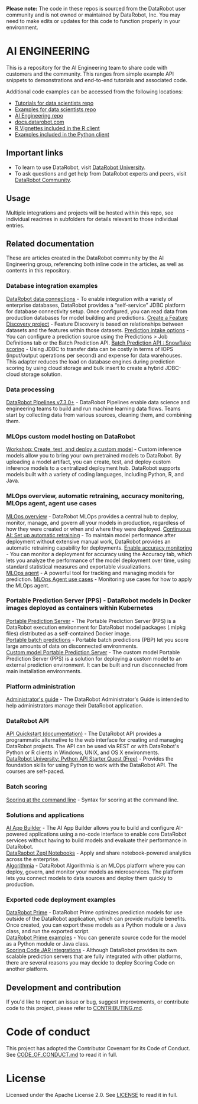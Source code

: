 **Please note:** The code in these repos is sourced from the DataRobot user community and is not owned or maintained by DataRobot, Inc. You may need to make edits or updates for this code to function properly in your environment.

# AI ENGINEERING

This is a repository for the AI Engineering team to share code with customers and the community.  This ranges from simple example API snippets to demonstrations and end-to-end tutorials and associated code.

Additional code examples can be accessed from the following locations:

- [Tutorials for data scientists repo](https://github.com/datarobot-community/tutorials-for-data-scientists/)
- [Examples for data scientists repo](https://github.com/datarobot-community/examples-for-data-scientists/)
- [AI Engineering repo](https://github.com/datarobot-community/ai_engineering)
- [docs.datarobot.com](https://docs.datarobot.com/en/docs/api/code-examples/index.html)
- [R Vignettes included in the R client](https://cran.r-project.org/web/packages/datarobot/index.html)
- [Examples included in the Python client](https://datarobot-public-api-client.readthedocs-hosted.com/en/v2.27.1/examples/index.html)

## Important links

- To learn to use DataRobot, visit [DataRobot University](https://university.datarobot.com/).
- To ask questions and get help from DataRobot experts and peers, visit [DataRobot Community](https://community.datarobot.com/).

## Usage

Multiple integrations and projects will be hosted within this repo, see individual readmes in subfolders for details relevant to those individual entries.

## Related documentation

These are articles created in the DataRobot community by the AI Engineering group, referencing both inline code in the articles, as well as contents in this repository.

### Database integration examples

[DataRobot data connections](https://docs.datarobot.com/en/docs/data/connect-data-sources/data-conn.html) - To enable integration with a variety of enterprise databases, DataRobot provides a “self-service” JDBC platform for database connectivity setup. Once configured, you can read data from production databases for model building and predictions.
[Create a Feature Discovery project](https://docs.datarobot.com/en/docs/data/transform-data/feature-discovery/fd-overview.html) - Feature Discovery is based on relationships between datasets and the features within those datasets.
[Prediction intake options](https://docs.datarobot.com/en/docs/predictions/batch/batch-prediction-api/intake-options.html) - You can configure a prediction source using the Predictions > Job Definitions tab or the Batch Prediction API.
[Batch Prediction API : Snowflake scoring](https://docs.datarobot.com/en/docs/predictions/batch/batch-prediction-api/intake-options.html#snowflake-scoring) - Using JDBC to transfer data can be costly in terms of IOPS (input/output operations per second) and expense for data warehouses. This adapter reduces the load on database engines during prediction scoring by using cloud storage and bulk insert to create a hybrid JDBC-cloud storage solution. 

### Data processing
[DataRobot Pipelines v7.3.0+](https://docs.datarobot.com/en/docs/data/pipelines/index.html) - DataRobot Pipelines enable data science and engineering teams to build and run machine learning data flows. Teams start by collecting data from various sources, cleaning them, and combining them.  

### MLOps custom model hosting on DataRobot
[Workshop: Create, test, and deploy a custom model](https://docs.datarobot.com/en/docs/mlops/deployment/custom-models/index.html) - Custom inference models allow you to bring your own pretrained models to DataRobot. By uploading a model artifact, you can create, test, and deploy custom inference models to a centralized deployment hub. DataRobot supports models built with a variety of coding languages, including Python, R, and Java. 

### MLOps overview, automatic retraining, accuracy monitoring, MLOps agent, agent use cases
[MLOps overview](https://docs.datarobot.com/en/docs/mlops/mlops-overview.html) - DataRobot MLOps provides a central hub to deploy, monitor, manage, and govern all your models in production, regardless of how they were created or when and where they were deployed.
[Continuous AI: Set up automatic retraining](https://docs.datarobot.com/en/docs/mlops/manage-mlops/set-up-auto-retraining.html) - To maintain model performance after deployment without extensive manual work, DataRobot provides an automatic retraining capability for deployments.
[Enable accuracy monitoring](https://docs.datarobot.com/en/docs/mlops/manage-mlops/setup-accuracy.html) - You can monitor a deployment for accuracy using the Accuracy tab, which lets you analyze the performance of the model deployment over time, using standard statistical measures and exportable visualizations. \
[MLOps agent](https://docs.datarobot.com/en/docs/mlops/deployment/mlops-agent/index.html) - A powerful tool for tracking and managing models for prediction.
[MLOps Agent use cases](https://docs.datarobot.com/en/docs/mlops/deployment/mlops-agent/agent-use.html) - Monitoring use cases for how to apply the MLOps agent.

### Portable Prediction Server (PPS) - DataRobot models in Docker images deployed as containers within Kubernetes
[Portable Prediction Server](https://docs.datarobot.com/en/docs/mlops/deployment/deploy-pred/portable-pps.html) - The Portable Prediction Server (PPS) is a DataRobot execution environment for DataRobot model packages (.mlpkg files) distributed as a self-contained Docker image. \
[Portable batch predictions](https://docs.datarobot.com/en/docs/mlops/deployment/deploy-pred/portable-batch-predictions.html) - Portable batch predictions (PBP) let you score large amounts of data on disconnected environments. \
[Custom model Portable Prediction Server](https://docs.datarobot.com/en/docs/mlops/deployment/deploy-pred/custom-pps.html) - The custom model Portable Prediction Server (PPS) is a solution for deploying a custom model to an external prediction environment. It can be built and run disconnected from main installation environments.  

### Platform administration
[Administrator's guide](https://docs.datarobot.com/en/docs/admin/for-admins/index.html) - The DataRobot Administrator's Guide is intended to help administrators manage their DataRobot application.

### DataRobot API 
[API Quickstart (documentation)](https://docs.datarobot.com/en/docs/api/api-quickstart/index.html) - The DataRobot API provides a programmatic alternative to the web interface for creating and managing DataRobot projects. The API can be used via REST or with DataRobot's Python or R clients in Windows, UNIX, and OS X environments.  \
[DataRobot University: Python API Starter Quest (Free)](https://university.datarobot.com/path/python-api-starter-quest) - Provides the foundation skills for using Python to work with the DataRobot API. The courses are self-paced.

### Batch scoring
[Scoring at the command line](https://docs.datarobot.com/en/docs/predictions/scoring-code/scoring-cli.html) - Syntax for scoring at the command line. 

### Solutions and applications
[AI App Builder](https://docs.datarobot.com/en/docs/modeling/biz-ops/app-builder/index.html) - The AI App Builder allows you to build and configure AI-powered applications using a no-code interface to enable core DataRobot services without having to build models and evaluate their performance in DataRobot.  \
[DataRaobot Zepl Notebooks](https://docs.datarobot.com/en/notebooks) - Apply and share notebook-powered analytics across the enterprise. \
[Algorithmia](https://docs.datarobot.com/en/docs/mlops/deployment/algorithmia.html) - DataRobot Algorithmia is an MLOps platform where you can deploy, govern, and monitor your models as microservices. The platform lets you connect models to data sources and deploy them quickly to production.  

### Exported code deployment examples
[DataRobot Prime](https://docs.datarobot.com/en/docs/predictions/ui/prime.html) - DataRobot Prime optimizes prediction models for use outside of the DataRobot application, which can provide multiple benefits. Once created, you can export these models as a Python module or a Java class, and run the exported script.  \
[DataRobot Prime examples](https://docs.datarobot.com/en/docs/predictions/ui/prime-examples.html) - You can generate source code for the model as a Python module or Java class. \
[Scoring Code JAR integrations](https://docs.datarobot.com/en/docs/predictions/scoring-code/sc-jar-integrations/index.html) - Although DataRobot provides its own scalable prediction servers that are fully integrated with other platforms, there are several reasons you may decide to deploy Scoring Code on another platform.

## Development and contribution
If you'd like to report an issue or bug, suggest improvements, or contribute code to this project, please refer to [CONTRIBUTING.md](CONTRIBUTING.md).

# Code of conduct
This project has adopted the Contributor Covenant for its Code of Conduct. 
See [CODE_OF_CONDUCT.md](CODE_OF_CONDUCT.md) to read it in full.

# License
Licensed under the Apache License 2.0. 
See [LICENSE](LICENSE) to read it in full.
